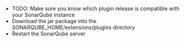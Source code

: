 - TODO: Make sure you know which plugin release is compatible with your SonarQube instance
- Download the jar package into the SONARQUBE_HOME/extensions/plugins directory
- Restart the SonarQube server
